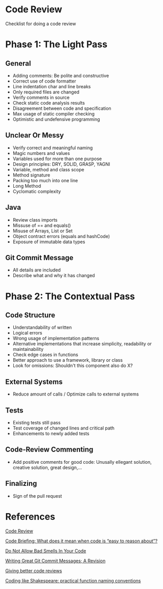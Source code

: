 # Code Review
Checklist for doing a code review

# Phase 1: The Light Pass
## General
- Adding comments: Be polite and constructive
- Correct use of code formatter
- Line indentation char and line breaks
- Only required files are changed
- Verify comments in source
- Check static code analysis results
- Disagreement between code and specification
- Max usage of static compiler checking
- Optimistic and undefensive programming

## Unclear Or Messy
- Verify correct and meaningful naming
- Magic numbers and values
- Variables used for more than one purpose
- Design principles: DRY, SOLID, GRASP, YAGNI
- Variable, method and class scope
- Method signature
- Packing too much into one line
- Long Method
- Cyclomatic complexity

## Java
- Review class imports
- Missuse of == and equals()
- Misuse of Arrays, List or Set
- Object contract errors (equals and hashCode)
- Exposure of immutable data types

## Git Commit Message
- All details are included
- Describe what and why it has changed

# Phase 2: The Contextual Pass
## Code Structure
- Understandability of written
- Logical errors
- Wrong usage of implementation patterns
- Alternative implementations that increase simplicity, readability or maintainability
- Check edge cases in functions
- Better approach to use a framework, library or class
- Look for omissions: Shouldn't this component also do X?

## External Systems
- Reduce amount of calls / Optimize calls to external systems

## Tests
- Existing tests still pass
- Test coverage of changed lines and critical path
- Enhancements to newly added tests

## Code-Review Commenting
- Add positive comments for good code: Unusally ellegant solution, creative solution, great design,...

## Finalizing
- Sign of the pull request

# References
[Code Review](https://github.com/thoughtbot/guides/tree/master/code-review)

[Code Briefing: What does it mean when code is “easy to reason about”?](https://medium.freecodecamp.com/code-briefing-what-does-it-mean-when-code-is-easy-to-reason-about-64453e71b751#.f0136qxo3)

[Do Not Allow Bad Smells In Your Code](https://codetrips.com/2015/01/25/do-not-allow-bad-smells-in-your-code/)

[Writing Great Git Commit Messages; A Revision](https://medium.com/@f8/writing-great-git-commit-messages-a-revision-b86311c610e#.b114xxhjv)

[Giving better code reviews](https://medium.com/@mrjoelkemp/giving-better-code-reviews-16109e0fdd36)

[Coding like Shakespeare: practical function naming conventions](https://rainsoft.io/coding-like-shakespeare-practical-function-naming-conventions/)
